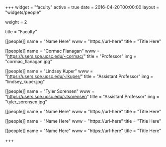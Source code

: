+++
widget = "faculty"
active = true
date = 2016-04-20T00:00:00
layout = "widgets/people"

weight = 2

title = "Faculty"

[[people]]
  name = "Name Here"
  www = "https://url-here"
  title = "Title Here"
  
[[people]]
  name = "Cormac Flanagan"
  www = "https://users.soe.ucsc.edu/~cormac/"
  title = "Professor"
  img = "cormac_flanagan.jpg"


[[people]]
  name = "Lindsey Kuper"
  www = "https://users.soe.ucsc.edu/~lkuper/"
  title = "Assistant Professor"
  img = "lindsey_kuper.jpg"
  
[[people]]
  name = "Tyler Sorensen"
  www = "https://users.soe.ucsc.edu/~tsorensen"
  title = "Assistant Professor"
  img = "tyler_sorensen.jpg"
  
[[people]]
  name = "Name Here"
  www = "https://url-here"
  title = "Title Here"
  
[[people]]
  name = "Name Here"
  www = "https://url-here"
  title = "Title Here"
  
[[people]]
  name = "Name Here"
  www = "https://url-here"
  title = "Title Here"

+++

